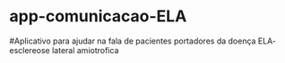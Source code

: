# app-comunicacao-ELA

#Aplicativo para ajudar na fala de pacientes portadores da doença ELA- esclereose lateral amiotrofica
